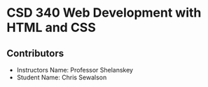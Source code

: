 # CSD 340 Web Development with HTML and CSS
## Contributors
* Instructors Name: Professor Shelanskey
* Student Name: Chris Sewalson
